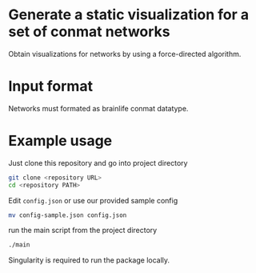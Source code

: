 # Generate a static visualization for a set of conmat networks
Obtain visualizations for networks by using a force-directed algorithm.


# Input format
Networks must formated as brainlife conmat datatype.

# Example usage
Just clone this repository and go into project directory

```bash
git clone <repository URL>
cd <repository PATH>
```

Edit `config.json` or use our provided sample config

```bash
mv config-sample.json config.json
```

run the main script from the project directory

```bash
./main
```

Singularity is required to run the package locally.